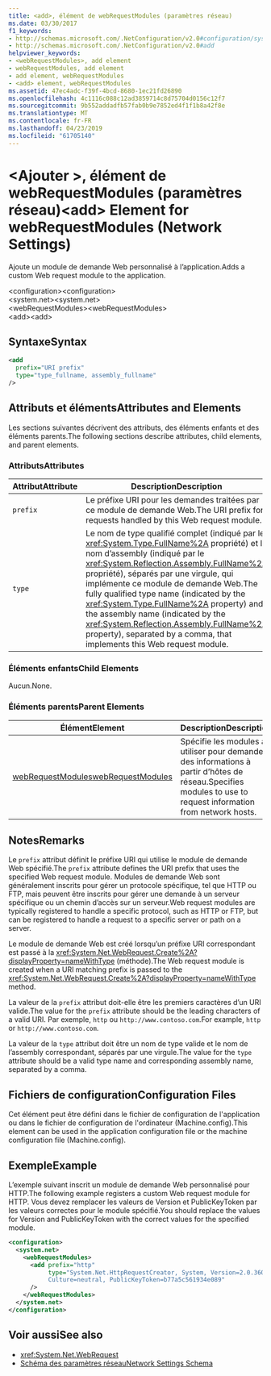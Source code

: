 ```yaml
---
title: <add>, élément de webRequestModules (paramètres réseau)
ms.date: 03/30/2017
f1_keywords:
- http://schemas.microsoft.com/.NetConfiguration/v2.0#configuration/system.net/webRequestModules/add
- http://schemas.microsoft.com/.NetConfiguration/v2.0#add
helpviewer_keywords:
- <webRequestModules>, add element
- webRequestModules, add element
- add element, webRequestModules
- <add> element, webRequestModules
ms.assetid: 47ec4adc-f39f-4bcd-8680-1ec21fd26890
ms.openlocfilehash: 4c1116c088c12ad3859714c8d75704d0156c12f7
ms.sourcegitcommit: 9b552addadfb57fab0b9e7852ed4f1f1b8a42f8e
ms.translationtype: MT
ms.contentlocale: fr-FR
ms.lasthandoff: 04/23/2019
ms.locfileid: "61705140"
---
```

# <a name="add-element-for-webrequestmodules-network-settings"></a><span data-ttu-id="97b03-102">\<Ajouter >, élément de webRequestModules (paramètres réseau)</span><span class="sxs-lookup"><span data-stu-id="97b03-102">\<add> Element for webRequestModules (Network Settings)</span></span>
<span data-ttu-id="97b03-103">Ajoute un module de demande Web personnalisé à l’application.</span><span class="sxs-lookup"><span data-stu-id="97b03-103">Adds a custom Web request module to the application.</span></span>  
  
 <span data-ttu-id="97b03-104">\<configuration></span><span class="sxs-lookup"><span data-stu-id="97b03-104">\<configuration></span></span>  
<span data-ttu-id="97b03-105">\<system.net></span><span class="sxs-lookup"><span data-stu-id="97b03-105">\<system.net></span></span>  
<span data-ttu-id="97b03-106">\<webRequestModules></span><span class="sxs-lookup"><span data-stu-id="97b03-106">\<webRequestModules></span></span>  
<span data-ttu-id="97b03-107">\<add></span><span class="sxs-lookup"><span data-stu-id="97b03-107">\<add></span></span>  
  
## <a name="syntax"></a><span data-ttu-id="97b03-108">Syntaxe</span><span class="sxs-lookup"><span data-stu-id="97b03-108">Syntax</span></span>  
  
```xml  
<add   
  prefix="URI prefix"   
  type="type_fullname, assembly_fullname"   
/>  
```  
  
## <a name="attributes-and-elements"></a><span data-ttu-id="97b03-109">Attributs et éléments</span><span class="sxs-lookup"><span data-stu-id="97b03-109">Attributes and Elements</span></span>  
 <span data-ttu-id="97b03-110">Les sections suivantes décrivent des attributs, des éléments enfants et des éléments parents.</span><span class="sxs-lookup"><span data-stu-id="97b03-110">The following sections describe attributes, child elements, and parent elements.</span></span>  
  
### <a name="attributes"></a><span data-ttu-id="97b03-111">Attributs</span><span class="sxs-lookup"><span data-stu-id="97b03-111">Attributes</span></span>  
  
|<span data-ttu-id="97b03-112">**Attribut**</span><span class="sxs-lookup"><span data-stu-id="97b03-112">**Attribute**</span></span>|<span data-ttu-id="97b03-113">**Description**</span><span class="sxs-lookup"><span data-stu-id="97b03-113">**Description**</span></span>|  
|-------------------|---------------------|  
|`prefix`|<span data-ttu-id="97b03-114">Le préfixe URI pour les demandes traitées par ce module de demande Web.</span><span class="sxs-lookup"><span data-stu-id="97b03-114">The URI prefix for requests handled by this Web request module.</span></span>|  
|`type`|<span data-ttu-id="97b03-115">Le nom de type qualifié complet (indiqué par le <xref:System.Type.FullName%2A> propriété) et le nom d’assembly (indiqué par le <xref:System.Reflection.Assembly.FullName%2A> propriété), séparés par une virgule, qui implémente ce module de demande Web.</span><span class="sxs-lookup"><span data-stu-id="97b03-115">The fully qualified type name (indicated by the <xref:System.Type.FullName%2A> property) and the assembly name (indicated by the <xref:System.Reflection.Assembly.FullName%2A> property), separated by a comma, that implements this Web request module.</span></span>|  
  
### <a name="child-elements"></a><span data-ttu-id="97b03-116">Éléments enfants</span><span class="sxs-lookup"><span data-stu-id="97b03-116">Child Elements</span></span>  
 <span data-ttu-id="97b03-117">Aucun.</span><span class="sxs-lookup"><span data-stu-id="97b03-117">None.</span></span>  
  
### <a name="parent-elements"></a><span data-ttu-id="97b03-118">Éléments parents</span><span class="sxs-lookup"><span data-stu-id="97b03-118">Parent Elements</span></span>  
  
|<span data-ttu-id="97b03-119">**Élément**</span><span class="sxs-lookup"><span data-stu-id="97b03-119">**Element**</span></span>|<span data-ttu-id="97b03-120">**Description**</span><span class="sxs-lookup"><span data-stu-id="97b03-120">**Description**</span></span>|  
|-----------------|---------------------|  
|[<span data-ttu-id="97b03-121">webRequestModules</span><span class="sxs-lookup"><span data-stu-id="97b03-121">webRequestModules</span></span>](../../../../../docs/framework/configure-apps/file-schema/network/webrequestmodules-element-network-settings.md)|<span data-ttu-id="97b03-122">Spécifie les modules à utiliser pour demander des informations à partir d’hôtes de réseau.</span><span class="sxs-lookup"><span data-stu-id="97b03-122">Specifies modules to use to request information from network hosts.</span></span>|  
  
## <a name="remarks"></a><span data-ttu-id="97b03-123">Notes</span><span class="sxs-lookup"><span data-stu-id="97b03-123">Remarks</span></span>  
 <span data-ttu-id="97b03-124">Le `prefix` attribut définit le préfixe URI qui utilise le module de demande Web spécifié.</span><span class="sxs-lookup"><span data-stu-id="97b03-124">The `prefix` attribute defines the URI prefix that uses the specified Web request module.</span></span> <span data-ttu-id="97b03-125">Modules de demande Web sont généralement inscrits pour gérer un protocole spécifique, tel que HTTP ou FTP, mais peuvent être inscrits pour gérer une demande à un serveur spécifique ou un chemin d’accès sur un serveur.</span><span class="sxs-lookup"><span data-stu-id="97b03-125">Web request modules are typically registered to handle a specific protocol, such as HTTP or FTP, but can be registered to handle a request to a specific server or path on a server.</span></span>  
  
 <span data-ttu-id="97b03-126">Le module de demande Web est créé lorsqu’un préfixe URI correspondant est passé à la <xref:System.Net.WebRequest.Create%2A?displayProperty=nameWithType> (méthode).</span><span class="sxs-lookup"><span data-stu-id="97b03-126">The Web request module is created when a URI matching prefix is passed to the <xref:System.Net.WebRequest.Create%2A?displayProperty=nameWithType> method.</span></span>  
  
 <span data-ttu-id="97b03-127">La valeur de la `prefix` attribut doit-elle être les premiers caractères d’un URI valide.</span><span class="sxs-lookup"><span data-stu-id="97b03-127">The value for the `prefix` attribute should be the leading characters of a valid URI.</span></span> <span data-ttu-id="97b03-128">Par exemple, `http` ou `http://www.contoso.com`.</span><span class="sxs-lookup"><span data-stu-id="97b03-128">For example, `http` or `http://www.contoso.com`.</span></span>
  
 <span data-ttu-id="97b03-129">La valeur de la `type` attribut doit être un nom de type valide et le nom de l’assembly correspondant, séparés par une virgule.</span><span class="sxs-lookup"><span data-stu-id="97b03-129">The value for the `type` attribute should be a valid type name and corresponding assembly name, separated by a comma.</span></span>
  
## <a name="configuration-files"></a><span data-ttu-id="97b03-130">Fichiers de configuration</span><span class="sxs-lookup"><span data-stu-id="97b03-130">Configuration Files</span></span>  
 <span data-ttu-id="97b03-131">Cet élément peut être défini dans le fichier de configuration de l'application ou dans le fichier de configuration de l'ordinateur (Machine.config).</span><span class="sxs-lookup"><span data-stu-id="97b03-131">This element can be used in the application configuration file or the machine configuration file (Machine.config).</span></span>  
  
## <a name="example"></a><span data-ttu-id="97b03-132">Exemple</span><span class="sxs-lookup"><span data-stu-id="97b03-132">Example</span></span>  
 <span data-ttu-id="97b03-133">L’exemple suivant inscrit un module de demande Web personnalisé pour HTTP.</span><span class="sxs-lookup"><span data-stu-id="97b03-133">The following example registers a custom Web request module for HTTP.</span></span> <span data-ttu-id="97b03-134">Vous devez remplacer les valeurs de Version et PublicKeyToken par les valeurs correctes pour le module spécifié.</span><span class="sxs-lookup"><span data-stu-id="97b03-134">You should replace the values for Version and PublicKeyToken with the correct values for the specified module.</span></span>  
  
```xml  
<configuration>  
  <system.net>  
    <webRequestModules>  
      <add prefix="http"  
           type="System.Net.HttpRequestCreator, System, Version=2.0.3600.0,  
           Culture=neutral, PublicKeyToken=b77a5c561934e089"  
      />  
    </webRequestModules>  
  </system.net>  
</configuration>  
```  
  
## <a name="see-also"></a><span data-ttu-id="97b03-135">Voir aussi</span><span class="sxs-lookup"><span data-stu-id="97b03-135">See also</span></span>

- <xref:System.Net.WebRequest>
- [<span data-ttu-id="97b03-136">Schéma des paramètres réseau</span><span class="sxs-lookup"><span data-stu-id="97b03-136">Network Settings Schema</span></span>](../../../../../docs/framework/configure-apps/file-schema/network/index.md)
